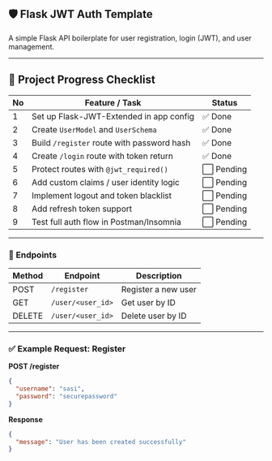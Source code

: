 ## 🛡️ Flask JWT Auth Template

A simple Flask API boilerplate for user registration, login (JWT), and user management.

---
## 🚧 Project Progress Checklist


| No | Feature / Task                             | Status    |
| --- | ------------------------------------------ | --------- |
| 1  | Set up Flask-JWT-Extended in app config    | ✅ Done    |
| 2  | Create `UserModel` and `UserSchema`        | ✅ Done    |
| 3  | Build `/register` route with password hash | ✅ Done    |
| 4  | Create `/login` route with token return    | ✅ Done    |
| 5  | Protect routes with `@jwt_required()`      | ⬜ Pending |
| 6  | Add custom claims / user identity logic    | ⬜ Pending |
| 7  | Implement logout and token blacklist       | ⬜ Pending |
| 8  | Add refresh token support                  | ⬜ Pending |
| 9  | Test full auth flow in Postman/Insomnia    | ⬜ Pending |

---
### 🔑 Endpoints

| Method | Endpoint          | Description         |
| ------ | ----------------- | ------------------- |
| POST   | `/register`       | Register a new user |
| GET    | `/user/<user_id>` | Get user by ID      |
| DELETE | `/user/<user_id>` | Delete user by ID   |

---

### ✅ Example Request: Register

**POST /register**

```json
{
  "username": "sasi",
  "password": "securepassword"
}
```

**Response**

```json
{
  "message": "User has been created successfully"
}
```


